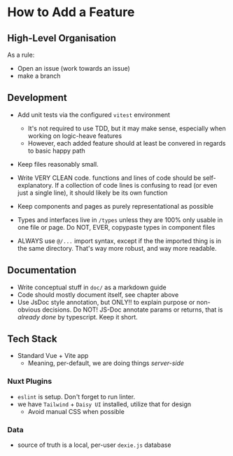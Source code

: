 # How to Add a Feature

## High-Level Organisation

As a rule:

- Open an issue (work towards an issue)
- make a branch

## Development

- Add unit tests via the configured `vitest` environment
  - It's not required to use TDD, but it may make sense, especially when working on logic-heave features
  - However, each added feature should at least be convered in regards to basic happy path

- Keep files reasonably small.
- Write VERY CLEAN code. functions and lines of code should be self-explanatory. If a collection of code lines is confusing to read (or even just a single line), it should likely be its own function
- Keep components and pages as purely representational as possible

- Types and interfaces live in `/types` unless they are 100% only usable in one file or page. Do NOT, EVER, copypaste types in component files

- ALWAYS use `@/...` import syntax, except if the the imported thing is in the same directory. That's way more robust, and way more readable.

## Documentation

- Write conceptual stuff in `doc/` as a markdown guide
- Code should mostly document itself, see chapter above
- Use JsDoc style annotation, but ONLY!! to explain purpose or non-obvious decisions. Do NOT! JS-Doc annotate params or returns, that is *already done* by typescript. Keep it short.

## Tech Stack

- Standard Vue + Vite app
    - Meaning, per-default, we are doing things *server-side*

### Nuxt Plugins

- `eslint` is setup. Don't forget to run linter.
- we have `Tailwind` + `Daisy UI` installed, utilize that for design
    - Avoid manual CSS when possible

### Data

- source of truth is a local, per-user `dexie.js` database